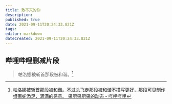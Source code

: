 ```yaml
---
title: 致不灭的你
description: 
published: true
date: 2021-09-11T20:24:33.821Z
tags:
editor: markdown
dateCreated: 2021-09-11T20:24:33.821Z
---
```


## 哔哩哔哩删减片段

> 帕洛娜被斩首那段被和谐。[^555839]

[^555839]: [帕洛娜被斩首那段被和谐。不过头飞走那段被和谐不描写更好，那段可见制作组画蛇添足，满满的恶意。 果厨果厨果的动态 - 哔哩哔哩](https://archive.is/bxnnH "https://t.bilibili.com/555839656538842956")
